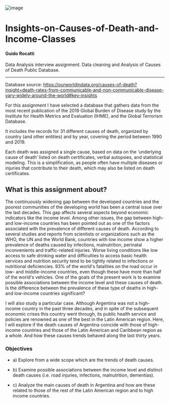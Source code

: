 ![image](https://github.com/guipo-r/Insights-on-Causes-of-Death-and-Income-Classes/assets/117786253/fdd73e45-b910-4b66-adac-7392db80c935)

# Insights-on-Causes-of-Death-and-Income-Classes
#### Guido Rocatti
Data Analysis interview assignment. Data cleaning and Analysis of Causes of Death Public Database.
***
Database source: https://ourworldindata.org/causes-of-death?insight=death-rates-from-communicable-and-non-communicable-disease-vary-widely-around-the-world#key-insights


For this assignment I have selected a database that gathers data from the most recent publication of the 2019 Global Burden of Disease study by the Institute for Health Metrics and Evaluation (IHME), and the Global Terrorism Database.

It includes the records for 31 different causes of death, organized by country (and other entities) and by year, covering the period between 1990 and 2019.

Each death was assigned a single cause, based on data on the ‘underlying cause of death’ listed on death certificates, verbal autopsies, and statistical modeling. This is a simplification, as people often have multiple diseases or injuries that contribute to their death, which may also be listed on death certificates.

## What is this assignment about?

The continuously widening gap between the developed countries and the poorest communities of the developing world has been a central issue over the last decades. This gap affects several aspects beyond economic indicators like the income level. Among other issues, the gap between high- and low-income countries has been pointed out as one of the factors associated with the prevalence of different causes of death. According to several studies and reports from scientists or organizations such as the WHO, the UN and the World Bank, countries with low income show a higher prevalence of deaths caused by infections, malnutrition, perinatal inconvenients and traffic-related injuries. Worse living conditions like low access to safe drinking water and difficulties to access basic health services and nutrition security tend to be tightly related to infections or nutritional deficiencies. 93% of the world's fatalities on the road occur in low- and middle-income countries, even though these have more than half of the world's vehicles. One of the goals of the present work is to examine possible associations between the income level and these causes of death. Is the difference between the prevalence of these type of deaths in high- and low-income countries significant?

I will also study a particular case. Although Argentina was not a high-income country in the past three decades, and in spite of the subsequent economic crises this country went through, its public health service and policies are renowned as one of the best in the Latin American region. Here, I will explore if the death causes of Argentina coincide with those of high-income countries and those of the Latin American and Caribbean region as a whole. And how these causes trends behaved along the last thirty years.

### Objectives

- a) Explore from a wide scope which are the trends of death causes.

- b) Examine possible associations between the income level and distinct death causes (i.e. road injuries, infections, malnutrition, dementias).

- c) Analyze the main causes of death in Argentina and how are these related to those of the rest of the Latin American region and to high income countries.
